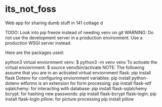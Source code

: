 # its_not_foss
Web app for sharing dumb stuff in 141 cottage d 

TODO: Look into pip freeze instead of needing venv on git
 WARNING: Do not use the development server in a production environment.
   Use a production WSGI server instead.

Here are the packages used:

python3
virtual enviornment venv:
    $ python3 -m venv venv
To activate the virtual enviornment:
    $ source venv/bin/activate
NOTE: The following assume that you are in an activated virtual enviornment
flask: 
    pip install flask
Dotenv for configuring enviornment variables:
    pip install python-dotenv
wtforms is an extension for form processing:
    pip install flask-wtf
sqlalchemy: for interacting with database:
    pip install flask-sqlalchemy
bcrypt: for hashing new passwords:
    pip install flask-bcrypt
flask-login: 
    pip install flask-login
pillow: for picture processing
    pip install pillow